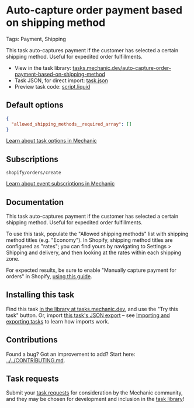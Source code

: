# Auto-capture order payment based on shipping method

Tags: Payment, Shipping

This task auto-captures payment if the customer has selected a certain shipping method. Useful for expedited order fulfillments.

* View in the task library: [tasks.mechanic.dev/auto-capture-order-payment-based-on-shipping-method](https://tasks.mechanic.dev/auto-capture-order-payment-based-on-shipping-method)
* Task JSON, for direct import: [task.json](../../tasks/auto-capture-order-payment-based-on-shipping-method.json)
* Preview task code: [script.liquid](./script.liquid)

## Default options

```json
{
  "allowed_shipping_methods__required_array": []
}
```

[Learn about task options in Mechanic](https://learn.mechanic.dev/core/tasks/options)

## Subscriptions

```liquid
shopify/orders/create
```

[Learn about event subscriptions in Mechanic](https://learn.mechanic.dev/core/tasks/subscriptions)

## Documentation

This task auto-captures payment if the customer has selected a certain shipping method. Useful for expedited order fulfillments.

To use this task, populate the "Allowed shipping methods" list with shipping method titles (e.g. "Economy"). In Shopify, shipping method titles are configured as "rates"; you can find yours by navigating to Settings > Shipping and delivery, and then looking at the rates within each shipping zone.

For expected results, be sure to enable "Manually capture payment for orders" in Shopify, [using this guide](https://help.shopify.com/en/manual/payments/payment-authorization#set-up-manual-capture-of-credit-card-payments).

## Installing this task

Find this task [in the library at tasks.mechanic.dev](https://tasks.mechanic.dev/auto-capture-order-payment-based-on-shipping-method), and use the "Try this task" button. Or, import [this task's JSON export](../../tasks/auto-capture-order-payment-based-on-shipping-method.json) – see [Importing and exporting tasks](https://learn.mechanic.dev/core/tasks/import-and-export) to learn how imports work.

## Contributions

Found a bug? Got an improvement to add? Start here: [../../CONTRIBUTING.md](../../CONTRIBUTING.md).

## Task requests

Submit your [task requests](https://mechanic.canny.io/task-requests) for consideration by the Mechanic community, and they may be chosen for development and inclusion in the [task library](https://tasks.mechanic.dev/)!

